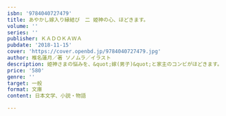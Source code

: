 ```yaml
---
isbn: '9784040727479'
title: あやかし嫁入り縁結び　二 姫神の心、ほどきます。
volume: ''
series: ''
publisher: ＫＡＤＯＫＡＷＡ
pubdate: '2018-11-15'
cover: 'https://cover.openbd.jp/9784040727479.jpg'
author: 椎名蓮月／著 ソノムラ／イラスト
description: 姫神さまの悩みを、&quot;嫁(男子)&quot;と家主のコンビがほどきます。
price: '580'
genre: ''
target: 一般
format: 文庫
content: 日本文学、小説・物語

---
```

